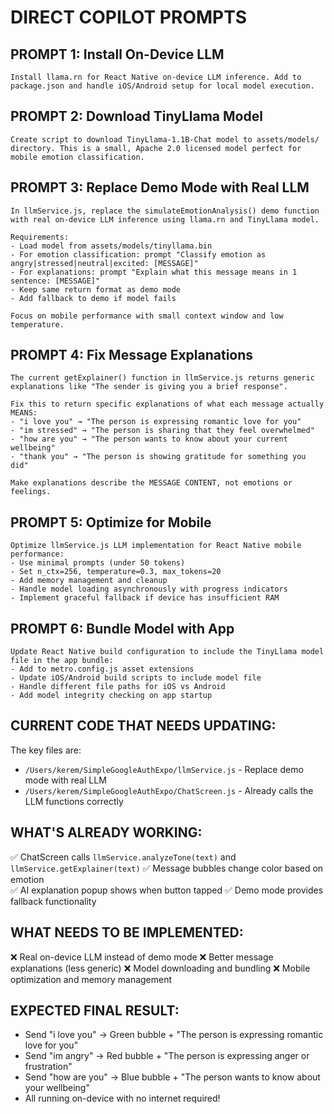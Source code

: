 # DIRECT COPILOT PROMPTS

## PROMPT 1: Install On-Device LLM
```
Install llama.rn for React Native on-device LLM inference. Add to package.json and handle iOS/Android setup for local model execution.
```

## PROMPT 2: Download TinyLlama Model  
```
Create script to download TinyLlama-1.1B-Chat model to assets/models/ directory. This is a small, Apache 2.0 licensed model perfect for mobile emotion classification.
```

## PROMPT 3: Replace Demo Mode with Real LLM
```
In llmService.js, replace the simulateEmotionAnalysis() demo function with real on-device LLM inference using llama.rn and TinyLlama model. 

Requirements:
- Load model from assets/models/tinyllama.bin
- For emotion classification: prompt "Classify emotion as angry|stressed|neutral|excited: [MESSAGE]"  
- For explanations: prompt "Explain what this message means in 1 sentence: [MESSAGE]"
- Keep same return format as demo mode
- Add fallback to demo if model fails

Focus on mobile performance with small context window and low temperature.
```

## PROMPT 4: Fix Message Explanations
```
The current getExplainer() function in llmService.js returns generic explanations like "The sender is giving you a brief response". 

Fix this to return specific explanations of what each message actually MEANS:
- "i love you" → "The person is expressing romantic love for you"
- "im stressed" → "The person is sharing that they feel overwhelmed"  
- "how are you" → "The person wants to know about your current wellbeing"
- "thank you" → "The person is showing gratitude for something you did"

Make explanations describe the MESSAGE CONTENT, not emotions or feelings.
```

## PROMPT 5: Optimize for Mobile
```
Optimize llmService.js LLM implementation for React Native mobile performance:
- Use minimal prompts (under 50 tokens)
- Set n_ctx=256, temperature=0.3, max_tokens=20
- Add memory management and cleanup
- Handle model loading asynchronously with progress indicators
- Implement graceful fallback if device has insufficient RAM
```

## PROMPT 6: Bundle Model with App
```
Update React Native build configuration to include the TinyLlama model file in the app bundle:
- Add to metro.config.js asset extensions
- Update iOS/Android build scripts to include model file
- Handle different file paths for iOS vs Android
- Add model integrity checking on app startup
```

## CURRENT CODE THAT NEEDS UPDATING:

The key files are:
- `/Users/kerem/SimpleGoogleAuthExpo/llmService.js` - Replace demo mode with real LLM
- `/Users/kerem/SimpleGoogleAuthExpo/ChatScreen.js` - Already calls the LLM functions correctly

## WHAT'S ALREADY WORKING:
✅ ChatScreen calls `llmService.analyzeTone(text)` and `llmService.getExplainer(text)`
✅ Message bubbles change color based on emotion  
✅ AI explanation popup shows when button tapped
✅ Demo mode provides fallback functionality

## WHAT NEEDS TO BE IMPLEMENTED:
❌ Real on-device LLM instead of demo mode
❌ Better message explanations (less generic)
❌ Model downloading and bundling
❌ Mobile optimization and memory management

## EXPECTED FINAL RESULT:
- Send "i love you" → Green bubble + "The person is expressing romantic love for you"
- Send "im angry" → Red bubble + "The person is expressing anger or frustration"  
- Send "how are you" → Blue bubble + "The person wants to know about your wellbeing"
- All running on-device with no internet required!
